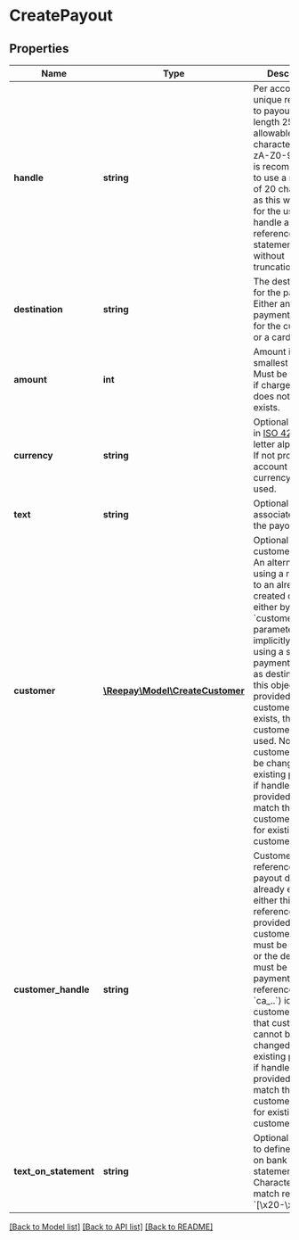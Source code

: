 # CreatePayout

## Properties
Name | Type | Description | Notes
------------ | ------------- | ------------- | -------------
**handle** | **string** | Per account unique reference to payout. Max length 255 with allowable characters [a-zA-Z0-9_.-@]. It is recommended to use a maximum of 20 characters as this will allow for the use of handle as reference on bank statements without truncation. | 
**destination** | **string** | The destination for the payout. Either an existing payment method for the customer or a card token. | 
**amount** | **int** | Amount in the smallest unit. Must be provided if charge/invoice does not already exists. | 
**currency** | **string** | Optional currency in [ISO 4217](https://en.wikipedia.org/wiki/ISO_4217) three letter alpha code. If not provided the account default currency will be used. | [optional] 
**text** | **string** | Optional text associated with the payout | [optional] 
**customer** | [**\Reepay\Model\CreateCustomer**](CreateCustomer.md) | Optional create customer object. An alternative to using a reference to an already created customer either by the &#x60;customer_handle&#x60; parameter or implicitly given if using a saved payment method as destination. If this object is provided and the customer already exists, the existing customer will be used. Notice that customer cannot be changed for existing payout so if handle is provided it must match the customer handle for existing customer. | [optional] 
**customer_handle** | **string** | Customer reference. If payout does not already exist either this reference must be provided, a create customer object must be provided or the destination must be a payment method reference (e.g. &#x60;ca_..&#x60;) identifying customer. Notice that customer cannot be changed for existing payout so if handle is provided it must match the customer handle for existing customer. | [optional] 
**text_on_statement** | **string** | Optional argument to define the text on bank statement. Characters must match regex &#x60;[\\x20-\\x7F]&#x60; | [optional] 

[[Back to Model list]](../README.md#documentation-for-models) [[Back to API list]](../README.md#documentation-for-api-endpoints) [[Back to README]](../README.md)


